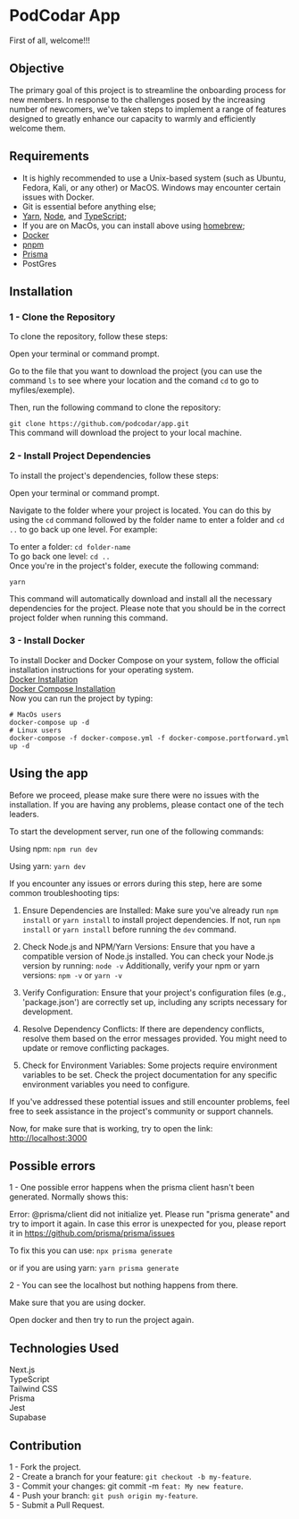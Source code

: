 # PodCodar App

First of all, welcome!!!

## Objective

The primary goal of this project is to streamline the onboarding process for new members. In response to the challenges posed by the increasing number of newcomers, we've taken steps to implement a range of features designed to greatly enhance our capacity to warmly and efficiently welcome them.

## Requirements

- It is highly recommended to use a Unix-based system (such as Ubuntu, Fedora, Kali, or any other) or MacOS. Windows may encounter certain issues with Docker.
- Git is essential before anything else;
- [Yarn](https://classic.yarnpkg.com/lang/en/docs/install/#windows-stable), [Node](https://nodejs.org/pt-br/download), and [TypeScript](https://www.typescriptlang.org/);
- If you are on MacOs, you can install above using [homebrew](https://brew.sh/);
- [Docker](https://docs.docker.com/engine/install/)
- [pnpm](https://pnpm.io/pt/installation)
- [Prisma](https://www.prisma.io/)
- PostGres

## Installation

### 1 - Clone the Repository

To clone the repository, follow these steps:

Open your terminal or command prompt.

Go to the file that you want to download the project (you can use the command `ls` to see where your location and the comand `cd` to go to myfiles/exemple).

Then, run the following command to clone the repository:

`git clone https://github.com/podcodar/app.git` \
This command will download the project to your local machine.

### 2 - Install Project Dependencies

To install the project's dependencies, follow these steps:

Open your terminal or command prompt.

Navigate to the folder where your project is located. You can do this by using the `cd` command followed by the folder name to enter a folder and `cd ..` to go back up one level. For example:

To enter a folder: `cd folder-name` \
To go back one level: `cd ..` \
Once you're in the project's folder, execute the following command:

`yarn`

This command will automatically download and install all the necessary dependencies for the project. Please note that you should be in the correct project folder when running this command.

### 3 - Install Docker

To install Docker and Docker Compose on your system, follow the official installation instructions for your operating system.\
[Docker Installation](https://docs.docker.com/get-docker/) \
[Docker Compose Installation](https://docs.docker.com/compose/install/) \
Now you can run the project by typing:

```
# MacOs users
docker-compose up -d
# Linux users
docker-compose -f docker-compose.yml -f docker-compose.portforward.yml up -d
```

## Using the app

Before we proceed, please make sure there were no issues with the installation. If you are having any problems, please contact one of the tech leaders.

To start the development server, run one of the following commands:

Using npm:
`npm run dev`

Using yarn:
`yarn dev`

If you encounter any issues or errors during this step, here are some common troubleshooting tips:

1.  Ensure Dependencies are Installed:
    Make sure you've already run `npm install` or `yarn install` to install project dependencies.
    If not, run `npm install` or `yarn install` before running the `dev` command.

2.  Check Node.js and NPM/Yarn Versions:
    Ensure that you have a compatible version of Node.js installed. You can check your Node.js version by running:
    `node -v`
    Additionally, verify your npm or yarn versions:
    `npm -v` or `yarn -v`

3.  Verify Configuration:
    Ensure that your project's configuration files (e.g., 'package.json') are correctly set up, including any scripts necessary for development.

4.  Resolve Dependency Conflicts:
    If there are dependency conflicts, resolve them based on the error messages provided. You might need to update or remove conflicting packages.

5.  Check for Environment Variables:
    Some projects require environment variables to be set. Check the project documentation for any specific environment variables you need to configure.

If you've addressed these potential issues and still encounter problems, feel free to seek assistance in the project's community or support channels.

Now, for make sure that is working, try to open the link: [http://localhost:3000](http://localhost:3000)

## Possible errors

1 - One possible error happens when the prisma client hasn't been generated. Normally shows this:

Error: @prisma/client did not initialize yet. Please run "prisma generate" and try to import it again.
In case this error is unexpected for you, please report it in https://github.com/prisma/prisma/issues

To fix this you can use:
`npx prisma generate`

or if you are using yarn:
`yarn prisma generate`

2 - You can see the localhost but nothing happens from there.

Make sure that you are using docker.

Open docker and then try to run the project again.

## Technologies Used

Next.js \
TypeScript \
Tailwind CSS \
Prisma \
Jest \
Supabase

## Contribution

1 - Fork the project.\
2 - Create a branch for your feature: `git checkout -b my-feature`. \
3 - Commit your changes: git commit -m `feat: My new feature`. \
4 - Push your branch: `git push origin my-feature`. \
5 - Submit a Pull Request.
